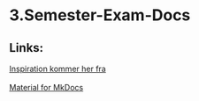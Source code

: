 # 3.Semester-Exam-Docs

## Links:
<a href="https://www.youtube.com/watch?v=Q-YA_dA8C20">Inspiration kommer her fra</a>
<br><br>
<a href="https://squidfunk.github.io/mkdocs-material/reference/admonitions/">Material for MkDocs</a>

